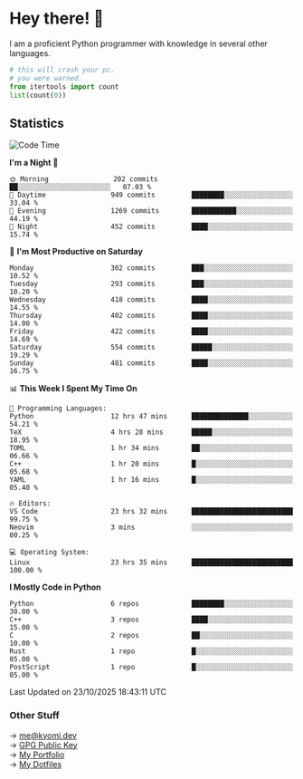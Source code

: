 # Hey there! 👋

I am a proficient Python programmer with knowledge in several other languages.

```py
# this will crash your pc.
# you were warned.
from itertools import count
list(count(0))
```

## Statistics
<!--START_SECTION:waka-->
![Code Time](http://img.shields.io/badge/Code%20Time-2%2C015%20hrs%2058%20mins-blue)

**I'm a Night 🦉** 

```text
🌞 Morning                202 commits         ██░░░░░░░░░░░░░░░░░░░░░░░   07.03 % 
🌆 Daytime                949 commits         ████████░░░░░░░░░░░░░░░░░   33.04 % 
🌃 Evening                1269 commits        ███████████░░░░░░░░░░░░░░   44.19 % 
🌙 Night                  452 commits         ████░░░░░░░░░░░░░░░░░░░░░   15.74 % 
```
📅 **I'm Most Productive on Saturday** 

```text
Monday                   302 commits         ███░░░░░░░░░░░░░░░░░░░░░░   10.52 % 
Tuesday                  293 commits         ███░░░░░░░░░░░░░░░░░░░░░░   10.20 % 
Wednesday                418 commits         ████░░░░░░░░░░░░░░░░░░░░░   14.55 % 
Thursday                 402 commits         ████░░░░░░░░░░░░░░░░░░░░░   14.00 % 
Friday                   422 commits         ████░░░░░░░░░░░░░░░░░░░░░   14.69 % 
Saturday                 554 commits         █████░░░░░░░░░░░░░░░░░░░░   19.29 % 
Sunday                   481 commits         ████░░░░░░░░░░░░░░░░░░░░░   16.75 % 
```


📊 **This Week I Spent My Time On** 

```text
💬 Programming Languages: 
Python                   12 hrs 47 mins      ██████████████░░░░░░░░░░░   54.21 % 
TeX                      4 hrs 28 mins       █████░░░░░░░░░░░░░░░░░░░░   18.95 % 
TOML                     1 hr 34 mins        ██░░░░░░░░░░░░░░░░░░░░░░░   06.66 % 
C++                      1 hr 20 mins        █░░░░░░░░░░░░░░░░░░░░░░░░   05.68 % 
YAML                     1 hr 16 mins        █░░░░░░░░░░░░░░░░░░░░░░░░   05.40 % 

🔥 Editors: 
VS Code                  23 hrs 32 mins      █████████████████████████   99.75 % 
Neovim                   3 mins              ░░░░░░░░░░░░░░░░░░░░░░░░░   00.25 % 

💻 Operating System: 
Linux                    23 hrs 35 mins      █████████████████████████   100.00 % 
```

**I Mostly Code in Python** 

```text
Python                   6 repos             ████████░░░░░░░░░░░░░░░░░   30.00 % 
C++                      3 repos             ████░░░░░░░░░░░░░░░░░░░░░   15.00 % 
C                        2 repos             ██░░░░░░░░░░░░░░░░░░░░░░░   10.00 % 
Rust                     1 repo              █░░░░░░░░░░░░░░░░░░░░░░░░   05.00 % 
PostScript               1 repo              █░░░░░░░░░░░░░░░░░░░░░░░░   05.00 % 
```




 Last Updated on 23/10/2025 18:43:11 UTC
<!--END_SECTION:waka-->

### Other Stuff

→ [me@kyomi.dev](mailto:me@kyomi.dev)\
→ [GPG Public Key](https://github.com/bitterteriyaki.gpg)\
→ [My Portfolio](https://kyomi.dev)\
→ [My Dotfiles](https://github.com/bitterteriyaki/dotfiles)

